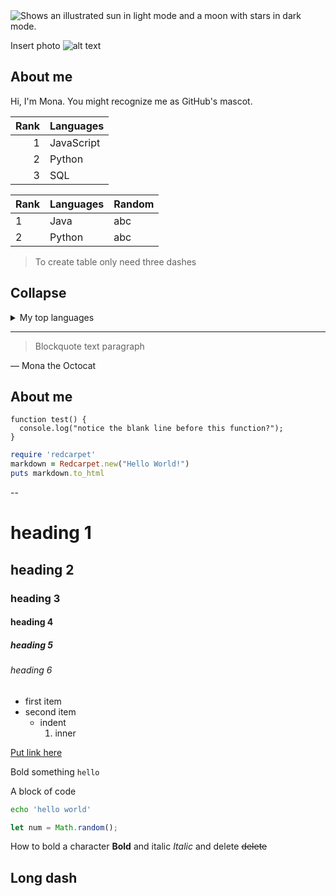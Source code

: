<picture>
  <source media="(prefers-color-scheme: dark)" srcset="https://user-images.githubusercontent.com/25423296/163456776-7f95b81a-f1ed-45f7-b7ab-8fa810d529fa.png">
  <source media="(prefers-color-scheme: light)" srcset="https://user-images.githubusercontent.com/25423296/163456779-a8556205-d0a5-45e2-ac17-42d089e3c3f8.png">
  <img alt="Shows an illustrated sun in light mode and a moon with stars in dark mode." src="https://user-images.githubusercontent.com/25423296/163456779-a8556205-d0a5-45e2-ac17-42d089e3c3f8.png">
</picture>

Insert photo
![alt text](http://picsum.photos/200/200)
## About me

Hi, I'm Mona. You might recognize me as GitHub's mascot.

| Rank | Languages |
|-----:|-----------|
|     1| JavaScript|
|     2| Python    |
|     3| SQL       |

| Rank | Languages | Random |
| --- | --- | --- |
| 1 | Java | abc |
| 2 | Python | abc |

> To create table only need three dashes
## Collapse
<details>
<summary>My top languages</summary>

| Rank | Languages |
|-----:|-----------|
|     1| JavaScript|
|     2| Python    |
|     3| SQL       |

</details>


---

> Blockquote text paragraph

— Mona the Octocat


## About me

<!-- TO DO: add more details about me later -->


```
function test() {
  console.log("notice the blank line before this function?");
}
```


```ruby
require 'redcarpet'
markdown = Redcarpet.new("Hello World!")
puts markdown.to_html
```

--


# heading 1
## heading 2
### heading 3
#### heading 4
##### heading 5
###### heading 6

- first item
- second item
  - indent
     1. inner
        
[Put link here](https://google.com)

Bold something `hello`

A block of code
```bash
echo 'hello world'
```
```javascript
let num = Math.random();
```
How to bold a character **Bold** and italic *Italic* and delete ~~delete~~

Long dash
---
